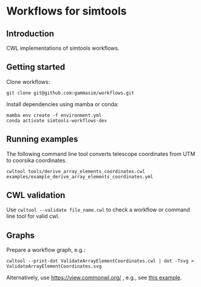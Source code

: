 # Workflows for simtools

## Introduction

CWL implementations of simtools workflows.

## Getting started

Clone workflows:
```
git clone git@github.com:gammasim/workflows.git
```

Install dependencies using mamba or conda:
```
mamba env create -f environment.yml
conda activate simtools-workflows-dev
```

## Running examples

The following command line tool converts telescope coordinates from UTM to coorsika coordinates.
```
cwltool tools/derive_array_elements_coordinates.cwl examples/example_derive_array_elements_coordinates.yml
```

## CWL validation

Use `cwltool --validate file_name.cwl` to check a workflow or command line tool for valid cwl.

## Graphs

Prepare a workflow graph, e.g.:
```
cwltool --print-dot ValidateArrayElementCoordinates.cwl | dot -Tsvg > ValidateArrayElementCoordinates.svg
```

Alternatively, use https://view.commonwl.org/ , e.g., see [this example](https://view.commonwl.org/workflows/gitlab.desy.de/gernot.maier/cwlsandbox.git/f332d88efea2e73668479a9579c056a3f4d81bb5/workflows/SetArrayElementCoordinates.cwl).

